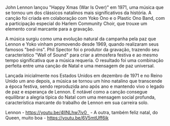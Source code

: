 John Lennon lançou "Happy Xmas (War Is Over)" em 1971, uma música que se tornou um dos clássicos natalinos mais significativos da história. A canção foi criada em colaboração com Yoko Ono e o Plastic Ono Band, com a participação especial do Harlem Community Choir, que trouxe um elemento coral marcante para a gravação.

A música surgiu como uma evolução natural da campanha pela paz que Lennon e Yoko vinham promovendo desde 1969, quando realizaram seus famosos "bed-ins". Phil Spector foi o produtor da gravação, trazendo seu característico "Wall of Sound" para criar a atmosfera festiva e ao mesmo tempo significativa que a música requeria. O resultado foi uma combinação perfeita entre uma canção de Natal e uma mensagem de paz universal.

Lançada inicialmente nos Estados Unidos em dezembro de 1971 e no Reino Unido um ano depois, a música se tornou um hino natalino que transcende a época festiva, sendo reproduzida ano após ano e mantendo vivo o legado de paz e esperança de Lennon. É notável como a canção consegue equilibrar a alegria típica do Natal com uma mensagem social profunda, característica marcante do trabalho de Lennon em sua carreira solo.

Lennon - https://youtu.be/4lINLhw7iv0   - 
A outra, também feliz natal, do Queen, muito boa - 
https://youtu.be/6V5mtUff6ik
